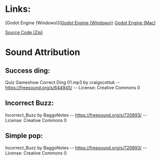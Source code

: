 # Links:

[Godot Engine (Windows)]([Godot Engine (Windows)](https://github.com/godotengine/godot-builds/releases/download/4.3-rc3/Godot_v4.3-rc3_win64.exe.zip))
[Godot Engine (Mac)](https://github.com/godotengine/godot-builds/releases/download/4.3-rc3/Godot_v4.3-rc3_macos.universal.zip)

[Source Code (Zip)](https://github.com/jonpecar/reaction-game-godot/archive/refs/heads/main.zip)

# Sound Attribution

## Success ding:
Quiz Gameshow Correct Ding 01.mp3 by craigscottuk -- https://freesound.org/s/644945/ -- License: Creative Commons 0

## Incorrect Buzz:
Incorrect_Buzz by BaggoNotes -- https://freesound.org/s/720893/ -- License: Creative Commons 0

## Simple pop:
Incorrect_Buzz by BaggoNotes -- https://freesound.org/s/720893/ -- License: Creative Commons 0

